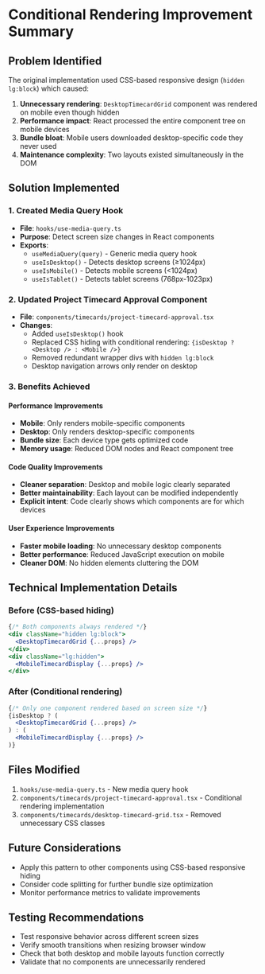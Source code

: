 # Conditional Rendering Improvement Summary

## Problem Identified
The original implementation used CSS-based responsive design (`hidden lg:block`) which caused:

1. **Unnecessary rendering**: `DesktopTimecardGrid` component was rendered on mobile even though hidden
2. **Performance impact**: React processed the entire component tree on mobile devices
3. **Bundle bloat**: Mobile users downloaded desktop-specific code they never used
4. **Maintenance complexity**: Two layouts existed simultaneously in the DOM

## Solution Implemented

### 1. Created Media Query Hook
- **File**: `hooks/use-media-query.ts`
- **Purpose**: Detect screen size changes in React components
- **Exports**: 
  - `useMediaQuery(query)` - Generic media query hook
  - `useIsDesktop()` - Detects desktop screens (≥1024px)
  - `useIsMobile()` - Detects mobile screens (<1024px)
  - `useIsTablet()` - Detects tablet screens (768px-1023px)

### 2. Updated Project Timecard Approval Component
- **File**: `components/timecards/project-timecard-approval.tsx`
- **Changes**:
  - Added `useIsDesktop()` hook
  - Replaced CSS hiding with conditional rendering: `{isDesktop ? <Desktop /> : <Mobile />}`
  - Removed redundant wrapper divs with `hidden lg:block`
  - Desktop navigation arrows only render on desktop

### 3. Benefits Achieved

#### Performance Improvements
- **Mobile**: Only renders mobile-specific components
- **Desktop**: Only renders desktop-specific components
- **Bundle size**: Each device type gets optimized code
- **Memory usage**: Reduced DOM nodes and React component tree

#### Code Quality Improvements
- **Cleaner separation**: Desktop and mobile logic clearly separated
- **Better maintainability**: Each layout can be modified independently
- **Explicit intent**: Code clearly shows which components are for which devices

#### User Experience Improvements
- **Faster mobile loading**: No unnecessary desktop components
- **Better performance**: Reduced JavaScript execution on mobile
- **Cleaner DOM**: No hidden elements cluttering the DOM

## Technical Implementation Details

### Before (CSS-based hiding)
```jsx
{/* Both components always rendered */}
<div className="hidden lg:block">
  <DesktopTimecardGrid {...props} />
</div>
<div className="lg:hidden">
  <MobileTimecardDisplay {...props} />
</div>
```

### After (Conditional rendering)
```jsx
{/* Only one component rendered based on screen size */}
{isDesktop ? (
  <DesktopTimecardGrid {...props} />
) : (
  <MobileTimecardDisplay {...props} />
)}
```

## Files Modified
1. `hooks/use-media-query.ts` - New media query hook
2. `components/timecards/project-timecard-approval.tsx` - Conditional rendering implementation
3. `components/timecards/desktop-timecard-grid.tsx` - Removed unnecessary CSS classes

## Future Considerations
- Apply this pattern to other components using CSS-based responsive hiding
- Consider code splitting for further bundle size optimization
- Monitor performance metrics to validate improvements

## Testing Recommendations
- Test responsive behavior across different screen sizes
- Verify smooth transitions when resizing browser window
- Check that both desktop and mobile layouts function correctly
- Validate that no components are unnecessarily rendered